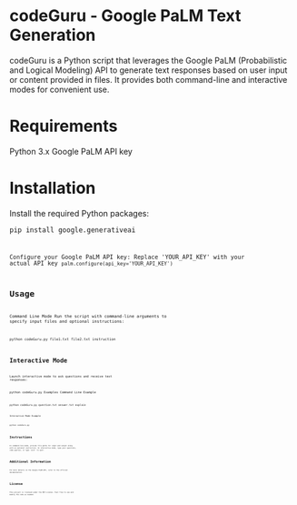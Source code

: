 # codeGuru - Google PaLM Text Generation
codeGuru is a Python script that leverages the Google PaLM (Probabilistic and Logical Modeling) API to generate text responses based on user input or content provided in files. It provides both command-line and interactive modes for convenient use.

# Requirements
Python 3.x
Google PaLM API key

# Installation
Install the required Python packages:

<code>pip install google.generativeai<code>

Configure your Google PaLM API key:
Replace 'YOUR_API_KEY' with your actual API key
<code>palm.configure(api_key='YOUR_API_KEY')<code>

# Usage
Command Line Mode
Run the script with command-line arguments to specify input files and optional instructions:

<code>python codeGuru.py file1.txt file2.txt instruction<code>

# Interactive Mode
Launch interactive mode to ask questions and receive text responses:

python codeGuru.py
Examples
Command Line Example

<code>python codeGuru.py question.txt answer.txt explain<code>

Interactive Mode Example

<code>python codeGuru.py<code>

# Instructions
In command-line mode, provide file paths for input and output along with an optional instruction.
In interactive mode, type your questions, code queries, or type 'exit' to quit.

# Additional Information
For more details on the Google PaLM API, refer to the official documentation.

# License
This project is licensed under the MIT License. Feel free to use and modify the code as needed.
